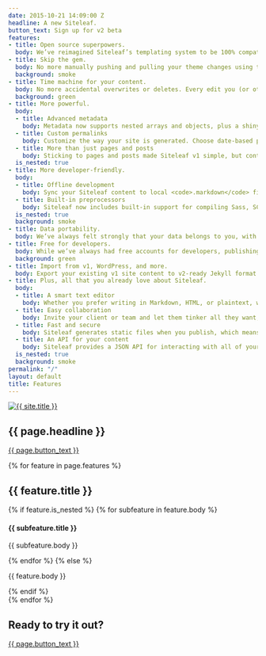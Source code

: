 ```yaml
---
date: 2015-10-21 14:09:00 Z
headline: A new Siteleaf.
button_text: Sign up for v2 beta
features:
- title: Open source superpowers.
  body: We’ve reimagined Siteleaf’s templating system to be 100% compatible with Jekyll. We’re keeping all the best parts of the Liquid syntax you already love, and making it compatible with a larger ecosystem. Now you can use any off-the-shelf Jekyll theme, or even take your Siteleaf theme with you.
- title: Skip the gem.
  body: No more manually pushing and pulling your theme changes using the command line. Siteleaf will automatically sync theme changes directly with GitHub, with no need to install a Siteleaf gem.
  background: smoke
- title: Time machine for your content.
  body: No more accidental overwrites or deletes. Every edit you (or other authors) make in Siteleaf is synced and backed up to GitHub, including content and theme changes. See a log of all edits, who made them, and revert back to any state with the Git tools you already use.
  background: green
- title: More powerful.
  body:
  - title: Advanced metadata
    body: Metadata now supports nested arrays and objects, plus a shiny new interface that supports drag and drop ordering. It’s the metadata editor of your dreams. Lots more coming soon, including magic fields for images, dates, and more.
  - title: Custom permalinks
    body: Customize the way your site is generated. Choose date-based permalinks (<code>/2015/10/20/hello-world</code>), pretty permalinks (<code>/posts/hello-world</code>), or whatever suits your needs.
  - title: More than just pages and posts
    body: Sticking to pages and posts made Siteleaf v1 simple, but content can sometimes be more complicated. Now in addition to pages and posts, you can create custom sets of content (called Collections), each with their own entries (called Documents). Choose to output your documents just like posts, or simply use them as super-metadata within your theme.
  is_nested: true
- title: More developer-friendly.
  body:
  - title: Offline development
    body: Sync your Siteleaf content to local <code>.markdown</code> files and develop your site completely offline. Work faster, even without an internet connection.
  - title: Built-in preprocessors
    body: Siteleaf now includes built-in support for compiling Sass, SCSS, and CoffeeScript, thanks to the power of Jekyll.
  is_nested: true
  background: smoke
- title: Data portability.
  body: We’ve always felt strongly that your data belongs to you, with the freedom publish to any web host you want, including FTP, SFTP, Amazon S3, GitHub Pages, and Rackspace Cloud Files. Now with Jekyll, your entire site’s source code and content is portable, not just the compiled HTML. Move sites into and out of Siteleaf easily. Even compile it yourself without using Siteleaf. You’ll never be locked into a CMS again.
- title: Free for developers.
  body: While we’ve always had free accounts for developers, publishing was reserved for paid accounts only. We’re now making it possible to publish to GitHub Pages, totally free for developers and open source projects.
  background: green
- title: Import from v1, WordPress, and more.
  body: Export your existing v1 site content to v2-ready Jekyll format using the existing Siteleaf gem (<code>siteleaf export</code>). Also import your content from WordPress, Tumblr, Ghost, Drupal, and more using the community-supported Jekyll Import.
- title: Plus, all that you already love about Siteleaf.
  body:
  - title: A smart text editor
    body: Whether you prefer writing in Markdown, HTML, or plaintext, we’ve got you covered. Drag and drop an image and we’ll insert its code, too.
  - title: Easy collaboration
    body: Invite your client or team and let them tinker all they want, without touching a line of code. Siteleaf supports different user roles, like Admin, Publisher, or Writer.
  - title: Fast and secure
    body: Siteleaf generates static files when you publish, which means your site loads faster, is more secure, and doesn’t rely on a database or complicated server setup.
  - title: An API for your content
    body: Siteleaf provides a JSON API for interacting with all of your Jekyll content. Integrate it into other sites, apps, or anything you want. It’s your data.
  is_nested: true
  background: smoke
permalink: "/"
layout: default
title: Features
---
```


<section class="section section--blue">
  <div class="wrap wrap--narrow">
    <a href="{{ site.baseurl }}/"><img class="logo" src="/uploads/logo.svg" alt="{{ site.title }}" /></a>
    <h1 class="section__title section__title--headline">{{ page.headline }}</h1>
    <a class="button button--onDark" href="https://siteleaf.typeform.com/to/EoFRli">{{ page.button_text }}</a>
  </div>
</section>

{% for feature in page.features %}
  <section class="section{% if feature.background %} section--{{ feature.background }}{% endif %}{% if feature.align %} section--{{ feature.align }}{% else %} section--left{% endif %}">
    <div class="wrap wrap--narrow">
      <h2 class="section__title">{{ feature.title }}</h2>
      {% if feature.is_nested %}
        {% for subfeature in feature.body %}
          <h4 class="section__subtitle">{{ subfeature.title }}</h4>
          <p class="section__body">{{ subfeature.body }}</p>
        {% endfor %}
      {% else %}
        <p class="section__body">{{ feature.body }}</p>
      {% endif %}
    </div>
  </section>
{% endfor %}

<section class="section section--blue">
  <div class="wrap wrap--narrow">
    <h2 class="section__title">Ready to try it out?</h2>
    <a class="button button--onDark" href="https://siteleaf.typeform.com/to/EoFRli">{{ page.button_text }}</a>
  </div>
</section>
